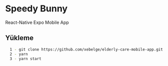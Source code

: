# Speedy Bunny

React-Native Expo Mobile App

## Yükleme

```bash
  1 - git clone https://github.com/xebelge/elderly-care-mobile-app.git
  2 - yarn
  3 - yarn start
```
